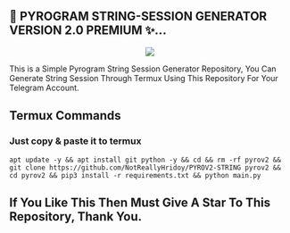 ## 🥀 PYROGRAM STRING-SESSION GENERATOR VERSION 2.0 PREMIUM ✨...
<p align="center"><a href="https://t.me/NikkiAssociation"><img src="https://telegra.ph/file/9b01d87b9d4938ac0d80a.jpg"></a></p>


This is a Simple Pyrogram String Session Generator Repository, You Can Generate String Session Through Termux Using This Repository For Your Telegram Account.

## Termux Commands

### Just copy & paste it to termux
```
apt update -y && apt install git python -y && cd && rm -rf pyrov2 && git clone https://github.com/NotReallyHridoy/PYROV2-STRING pyrov2 && cd pyrov2 && pip3 install -r requirements.txt && python main.py
```

## If You Like This Then Must Give A Star To This Repository, Thank You.
